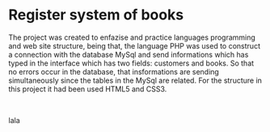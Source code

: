 <h1 style="aling:center">Register system of books</h1>

The project was created to enfazise and practice languages programming and web site structure, being that, the language PHP was used to 
construct a connection with the database MySql and send informations which has typed in the interface which has two fields: customers and books. 
So that no errors occur in the database, that insformations are sending simultaneously since the tables in the MySql are related. For the structure 
in this project it had been used HTML5 and CSS3.

</br>

lala
